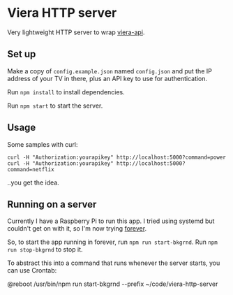 # Viera HTTP server

Very lightweight HTTP server to wrap [viera-api](https://www.npmjs.com/package/viera-api).

## Set up

Make a copy of `config.example.json` named `config.json` and put
the IP address of your TV in there, plus an API key to use for
authentication.

Run `npm install` to install dependencies.

Run `npm start` to start the server.

## Usage

Some samples with curl:

```
curl -H "Authorization:yourapikey" http://localhost:5000?command=power
curl -H "Authorization:yourapikey" http://localhost:5000?command=netflix
```

..you get the idea.

## Running on a server

Currently I have a Raspberry Pi to run this app. I tried using systemd but couldn't get on with it, so I'm now trying [forever](https://www.npmjs.com/package/forever).

So, to start the app running in forever, run `npm run start-bkgrnd`. Run `npm run stop-bkgrnd` to stop it.

To abstract this into a command that runs whenever the server starts, you can use Crontab:

@reboot /usr/bin/npm run start-bkgrnd --prefix ~/code/viera-http-server
